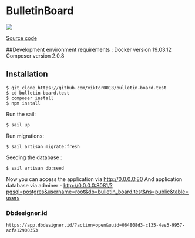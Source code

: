 # BulletinBoard

![](https://img.shields.io/github/stars/viktor0018/bulletin-board.test.svg)

[Source code](https://github.com/viktor0018/bulletin-board.test)

##Development environment requirements :
Docker version 19.03.12
Composer version 2.0.8

## Installation

    $ git clone https://github.com/viktor0018/bulletin-board.test
    $ cd bulletin-board.test
    $ composer install
    $ npm install

Run the sail:

    $ sail up

Run migrations:

    $ sail artisan migrate:fresh

Seeding the database :

    $ sail artisan db:seed

Now you can access the application via http://0.0.0.0:80
And application database via adminer - http://0.0.0.0:8081/?pgsql=postgres&username=root&db=bulletin_board.test&ns=public&table=users

### Dbdesigner.id

    https://app.dbdesigner.id/?action=open&uuid=064808d3-c135-4ee3-9957-acfa12900353
